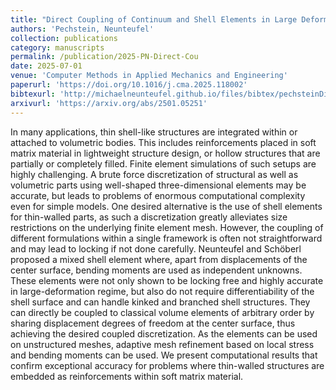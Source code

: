 ```yaml
---
title: "Direct Coupling of Continuum and Shell Elements in Large Deformation Problems"
authors: 'Pechstein, Neunteufel'
collection: publications
category: manuscripts
permalink: /publication/2025-PN-Direct-Cou
date: 2025-07-01
venue: 'Computer Methods in Applied Mechanics and Engineering'
paperurl: 'https://doi.org/10.1016/j.cma.2025.118002'
bibtexurl: 'http://michaelneunteufel.github.io/files/bibtex/pechsteinDirectCouplingContinuum2025.bib'
arxivurl: 'https://arxiv.org/abs/2501.05251'
---
```

In many applications, thin shell-like structures are integrated within or attached to volumetric bodies. This includes reinforcements placed in soft matrix material in lightweight structure design, or hollow structures that are partially or completely filled. Finite element simulations of such setups are highly challenging. A brute force discretization of structural as well as volumetric parts using well-shaped three-dimensional elements may be accurate, but leads to problems of enormous computational complexity even for simple models. One desired alternative is the use of shell elements for thin-walled parts, as such a discretization greatly alleviates size restrictions on the underlying finite element mesh. However, the coupling of different formulations within a single framework is often not straightforward and may lead to locking if not done carefully. Neunteufel and Sch&ouml;berl proposed a mixed shell element where, apart from displacements of the center surface, bending moments are used as independent unknowns. These elements were not only shown to be locking free and highly accurate in large-deformation regime, but also do not require differentiability of the shell surface and can handle kinked and branched shell structures. They can directly be coupled to classical volume elements of arbitrary order by sharing displacement degrees of freedom at the center surface, thus achieving the desired coupled discretization. As the elements can be used on unstructured meshes, adaptive mesh refinement based on local stress and bending moments can be used. We present computational results that confirm exceptional accuracy for problems where thin-walled structures are embedded as reinforcements within soft matrix material.